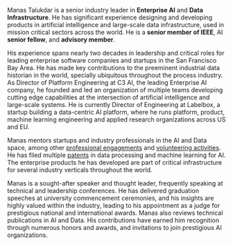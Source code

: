 Manas Talukdar is a senior industry leader in **Enterprise AI** and **Data Infrastructure**. He has significant experience designing and developing products in artificial intelligence and large-scale data infrastructure, used in mission critical sectors across the world. He is a **senior member of IEEE**, AI **senior fellow**, and **advisory member**.

His experience spans nearly two decades in leadership and critical roles for leading enterprise software companies and startups in the San Francisco Bay Area. He has made key contributions to the preeminent industrial data historian in the world, specially ubiquitous throughout the process industry. As Director of Platform Engineering at C3 AI, the leading Enterprise AI company, he founded and led an organization of multiple teams developing cutting edge capabilities at the intersection of artificial intelligence and large-scale systems. He is currently Director of Engineering at Labelbox, a startup building a data-centric AI platform, where he runs platform, product, machine learning engineering and applied research organizations across US and EU.

Manas mentors startups and industry professionals in the AI and Data space, among other [professional engagements](/about/professional/engagements/) and [volunteering activities](/about/volunteering/). He has filed multiple [patents](/about/professional/patents/) in data processing and machine learning for AI. The enterprise products he has developed are part of critical infrastructure for several industry verticals throughout the world.

Manas is a sought-after speaker and thought leader, frequently speaking at technical and leadership conferences. He has delivered graduation speeches at university commencement ceremonies, and his insights are highly valued within the industry, leading to his appointment as a judge for prestigious national and international awards. Manas also reviews technical publications in AI and Data. His contributions have earned him recognition through numerous honors and awards, and invitations to join prestigious AI organizations.
